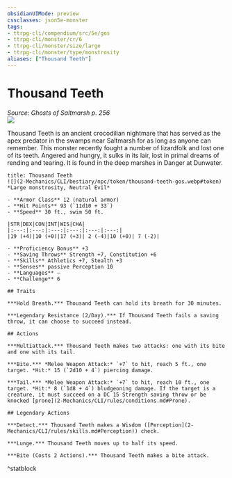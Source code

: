 ```yaml
---
obsidianUIMode: preview
cssclasses: json5e-monster
tags:
- ttrpg-cli/compendium/src/5e/gos
- ttrpg-cli/monster/cr/6
- ttrpg-cli/monster/size/large
- ttrpg-cli/monster/type/monstrosity
aliases: ["Thousand Teeth"]
---
```

# Thousand Teeth
*Source: Ghosts of Saltmarsh p. 256*  
![](2-Mechanics/CLI/bestiary/npc/img/thousand-teeth.webp#right)

Thousand Teeth is an ancient crocodilian nightmare that has served as the apex predator in the swamps near Saltmarsh for as long as anyone can remember. This monster recently fought a number of lizardfolk and lost one of its teeth. Angered and hungry, it sulks in its lair, lost in primal dreams of rending and tearing. It is found in the deep marshes in Danger at Dunwater.

```ad-statblock
title: Thousand Teeth
![](2-Mechanics/CLI/bestiary/npc/token/thousand-teeth-gos.webp#token)
*Large monstrosity, Neutral Evil*

- **Armor Class** 12 (natural armor)
- **Hit Points** 93 (`11d10 + 33`) 
- **Speed** 30 ft., swim 50 ft.

|STR|DEX|CON|INT|WIS|CHA|
|:---:|:---:|:---:|:---:|:---:|:---:|
|19 (+4)|10 (+0)|17 (+3)| 2 (-4)|10 (+0)| 7 (-2)|

- **Proficiency Bonus** +3
- **Saving Throws** Strength +7, Constitution +6
- **Skills** Athletics +7, Stealth +3
- **Senses** passive Perception 10
- **Languages** —
- **Challenge** 6

## Traits

***Hold Breath.*** Thousand Teeth can hold its breath for 30 minutes.

***Legendary Resistance (2/Day).*** If Thousand Teeth fails a saving throw, it can choose to succeed instead.

## Actions

***Multiattack.*** Thousand Teeth makes two attacks: one with its bite and one with its tail.

***Bite.*** *Melee Weapon Attack:* `+7` to hit, reach 5 ft., one target. *Hit:* 15 (`2d10 + 4`) piercing damage.

***Tail.*** *Melee Weapon Attack:* `+7` to hit, reach 10 ft., one target. *Hit:* 8 (`1d8 + 4`) bludgeoning damage. If the target is a creature, it must succeed on a DC 15 Strength saving throw or be knocked [prone](2-Mechanics/CLI/rules/conditions.md#Prone).

## Legendary Actions

***Detect.*** Thousand Teeth makes a Wisdom ([Perception](2-Mechanics/CLI/rules/skills.md#Perception)) check.

***Lunge.*** Thousand Teeth moves up to half its speed.

***Bite (Costs 2 Actions).*** Thousand Teeth makes a bite attack.
```
^statblock